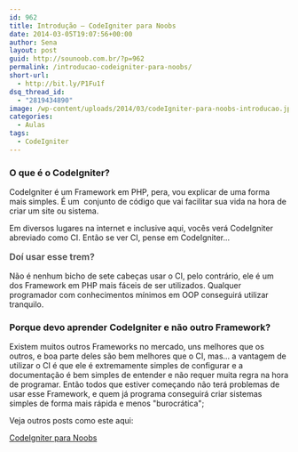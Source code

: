```yaml
---
id: 962
title: Introdução – CodeIgniter para Noobs
date: 2014-03-05T19:07:56+00:00
author: Sena
layout: post
guid: http://sounoob.com.br/?p=962
permalink: /introducao-codeigniter-para-noobs/
short-url:
  - http://bit.ly/P1Fu1f
dsq_thread_id:
  - "2819434890"
image: /wp-content/uploads/2014/03/codeIgniter-para-noobs-introducao.jpg
categories:
  - Aulas
tags:
  - CodeIgniter
---
```

### O que é o CodeIgniter?

CodeIgniter é um Framework em PHP, pera, vou explicar de uma forma mais simples. É um  conjunto de código que vai facilitar sua vida na hora de criar um site ou sistema.

Em diversos lugares na internet e inclusive aqui, vocês verá CodeIgniter abreviado como CI. Então se ver CI, pense em CodeIgniter&#8230;<!--more-->

<span style="color: #555555; font-size: 16px; font-weight: bold; line-height: 24px;">Doí usar esse trem?<br /> </span>

Não é nenhum bicho de sete cabeças usar o CI, pelo contrário, ele é um dos Framework em PHP mais fáceis de ser utilizados. Qualquer programador com conhecimentos mínimos em OOP conseguirá utilizar tranquilo.

### Porque devo aprender CodeIgniter e não outro Framework?

Existem muitos outros Frameworks no mercado, uns melhores que os outros, e boa parte deles são bem melhores que o CI, mas&#8230; a vantagem de utilizar o CI é que ele é extremamente simples de configurar e a documentação é bem simples de entender e não requer muita regra na hora de programar. Então todos que estiver começando não terá problemas de usar esse Framework, e quem já programa conseguirá criar sistemas simples de forma mais rápida e menos "burocrática";

Veja outros posts como este aqui:
  
[CodeIgniter para Noobs](./codeigniter-para-noobs/ "CodeIgniter para Noobs")